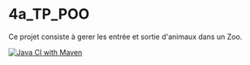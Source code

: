 # 4a_TP_POO

Ce projet consiste à gerer les entrée et sortie d'animaux dans un Zoo.

[![Java CI with Maven](https://github.com/Natha687/4a_TP_POO/actions/workflows/maven.yml/badge.svg?branch=main)](https://github.com/Natha687/4a_TP_POO/actions/workflows/maven.yml)
